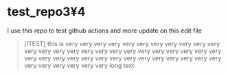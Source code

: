 # test_repo3¥4
I use this repo to test github actions and more
update on this
edit file
> [!TEST]
> this is very very very very very very very very very very very very very very very very very very very very very very very very very very very very very very very very very very very very very very very very very very very very very long text
